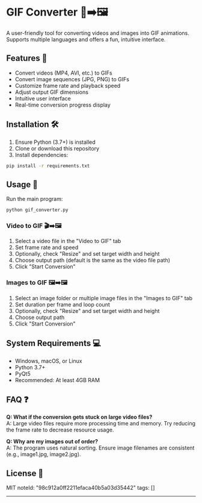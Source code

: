 # GIF Converter 🎥➡️🖼️

A user-friendly tool for converting videos and images into GIF animations. Supports multiple languages and offers a fun, intuitive interface.

## Features 🌟

- Convert videos (MP4, AVI, etc.) to GIFs
- Convert image sequences (JPG, PNG) to GIFs
- Customize frame rate and playback speed
- Adjust output GIF dimensions
- Intuitive user interface
- Real-time conversion progress display

## Installation 🛠️

1. Ensure Python (3.7+) is installed
2. Clone or download this repository
3. Install dependencies:

```bash
pip install -r requirements.txt
```

## Usage 🚀

Run the main program:

```bash
python gif_converter.py
```

### Video to GIF 🎬➡️🖼️

1. Select a video file in the "Video to GIF" tab
2. Set frame rate and speed
3. Optionally, check "Resize" and set target width and height
4. Choose output path (default is the same as the video file path)
5. Click "Start Conversion"

### Images to GIF 🖼️➡️🖼️

1. Select an image folder or multiple image files in the "Images to GIF" tab
2. Set duration per frame and loop count
3. Optionally, check "Resize" and set target width and height
4. Choose output path
5. Click "Start Conversion"

## System Requirements 💻

- Windows, macOS, or Linux
- Python 3.7+
- PyQt5
- Recommended: At least 4GB RAM

## FAQ ❓

**Q: What if the conversion gets stuck on large video files?**  
A: Large video files require more processing time and memory. Try reducing the frame rate to decrease resource usage.

**Q: Why are my images out of order?**  
A: The program uses natural sorting. Ensure image filenames are consistent (e.g., image1.jpg, image2.jpg).

## License 📄

MIT 
noteId: "98c912a0ff2211efaca40b5a03d35442"
tags: []

---

 